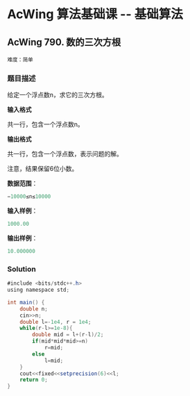 # AcWing 算法基础课 -- 基础算法

## AcWing 790. 数的三次方根

`难度：简单`

### 题目描述

给定一个浮点数n，求它的三次方根。

**输入格式**

共一行，包含一个浮点数n。

**输出格式**

共一行，包含一个浮点数，表示问题的解。

注意，结果保留6位小数。

**数据范围**：
```r
−10000≤n≤10000
```
**输入样例**：

```r
1000.00
```

**输出样例**：

```r
10.000000
```

### Solution

```java
#include <bits/stdc++.h>
using namespace std;

int main() {
    double n;
    cin>>n;
    double l=-1e4, r = 1e4;
    while(r-l>=1e-8){
        double mid = l+(r-l)/2;
        if(mid*mid*mid>=n)
            r=mid;
        else
            l=mid;
    }
    cout<<fixed<<setprecision(6)<<l;
    return 0;
}
```